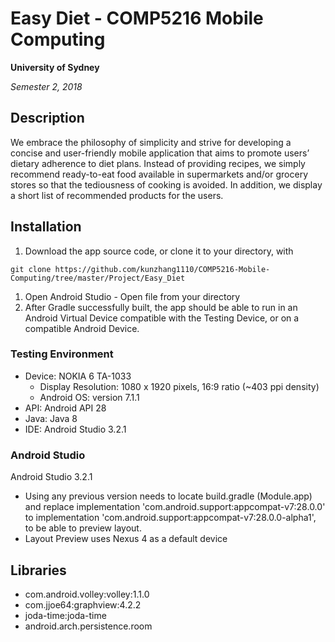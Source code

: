 # Easy Diet - COMP5216 Mobile Computing
**University of Sydney**

*Semester 2, 2018*

## Description
We embrace the philosophy of simplicity and strive for developing a concise and user-friendly mobile application that aims to promote users’ dietary adherence to diet plans. Instead of providing recipes, we simply recommend ready-to-eat food available in supermarkets and/or grocery stores so that the tediousness of cooking is avoided. In addition, we display a short list of recommended products for the users.

## Installation
1. Download the app source code, or clone it to your directory, with
```
git clone https://github.com/kunzhang1110/COMP5216-Mobile-Computing/tree/master/Project/Easy_Diet
```
1. Open Android Studio - Open file from your directory
1. After Gradle successfully built, the app should be able to run in an Android Virtual Device compatible with the Testing Device, or on a compatible Android Device.


### Testing Environment
- Device: NOKIA 6 TA-1033
    - Display Resolution: 1080 x 1920 pixels, 16:9 ratio (~403 ppi density)
    - Android OS: version 7.1.1
- API: Android API 28
- Java: Java 8
- IDE: Android Studio 3.2.1

### Android Studio
Android Studio 3.2.1
- Using any previous version needs to locate build.gradle (Module.app) and replace implementation 'com.android.support:appcompat-v7:28.0.0'
to implementation 'com.android.support:appcompat-v7:28.0.0-alpha1', to be able to preview layout.
- Layout Preview uses Nexus 4 as a default device

## Libraries
- com.android.volley:volley:1.1.0
- com.jjoe64:graphview:4.2.2
- joda-time:joda-time
- android.arch.persistence.room
